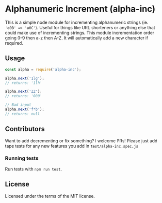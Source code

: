 # Alphanumeric Increment (alpha-inc)

This is a simple node module for incrementing alphanumeric strings
(ie. `'a0B' => 'a0C'`).
Useful for things like URL shorteners or anything else that could make use of
incrementing strings. This module incrementation order going 0-9 then a-z
then A-Z. It will automatically add a new character if required.

## Usage

```javascript
const alpha = require('alpha-inc');

alpha.next('1lg');
// returns: '1lh'

alpha.next('ZZ');
// returns: '000'

// Bad input
alpha.next('f*b');
// returns: null
```

## Contributors

Want to add decrementing or fix something? I welcome PRs! Please just add tape
tests for any new features you add in `test/alpha-inc.spec.js`

### Running tests

Run tests with `npm run test`.

## License

Licensed under the terms of the MIT license.
